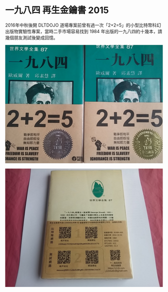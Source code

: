 # 一九八四 再生金鑰書 2015

2016年中秋後開 DLTDOJO 道場專案前曾有過一次「2+2=5」的小型比特幣科幻出版物實驗性專案，當時二手市場容易找到 1984 年出版的一九八四約十幾本，請幾個朋友測試後變成回憶。

![1984 front](../images/book-1984-201610.jpg)

![1984 back](../images/book-1984-back-201610.jpg)